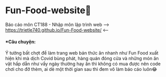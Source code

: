 # Fun-Food-website🍔
Báo cáo môn CT188 - Nhập môn lập trình web
--> https://trietle740.github.io/Fun-Food-website/  <--

<h4>*Câu chuyện: </h4>

Ý tưởng bất chợt để làm trang web bán thức ăn nhanh như Fun Food xuất hiện khi mà dịch Covid bùng phát, hàng quán đóng cửa và những món ăn vặt hấp dẫn như vầy ngày thường hay ăn thì không có mua được nên code chơi cho đỡ thèm, ai dè một thời gian sau thì đem vô làm báo cáo luôn😂
